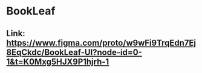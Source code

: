 # BookLeaf
## Link: https://www.figma.com/proto/w9wFi9TrqEdn7Ej8EqCkdc/BookLeaf-UI?node-id=0-1&t=K0Mxg5HJX9P1hjrh-1